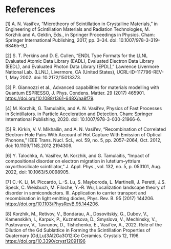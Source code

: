 # References

[1] A. N. Vasil’ev, “Microtheory of Scintillation in Crystalline Materials,” in Engineering of Scintillation Materials and Radiation Technologies, M. Korzhik and A. Gektin, Eds., in Springer Proceedings in Physics. Cham: Springer International Publishing, 2017, pp. 3–34. doi: 10.1007/978-3-319-68465-9_1.

[2] S. T. Perkins and D. E. Cullen, “ENDL Type Formats for the LLNL Evaluated Atomic Data Library (EADL), Evaluated Electron Data Library (EEDL), and Evaluated Photon Data Library (EPDL),” Lawrence Livermore National Lab. (LLNL), Livermore, CA (United States), UCRL-ID-117796-REV-1, May 2002. doi: 10.2172/15013373.

[3] P. Giannozzi et al., Advanced capabilities for materials modelling with Quantum ESPRESSO, J. Phys. Condens. Matter. 29 (2017) 465901. https://doi.org/10.1088/1361-648X/aa8f79.

[4] M. Korzhik, G. Tamulaitis, and A. N. Vasil’ev, Physics of Fast Processes in Scintillators. in Particle Acceleration and Detection. Cham: Springer International Publishing, 2020. doi: 10.1007/978-3-030-21966-6.

[5] R. Kirkin, V. V. Mikhailin, and A. N. Vasil’ev, “Recombination of Correlated Electron–Hole Pairs With Account of Hot Capture With Emission of Optical Phonons,” IEEE Trans. Nucl. Sci., vol. 59, no. 5, pp. 2057–2064, Oct. 2012, doi: 10.1109/TNS.2012.2194306.

[6] Y. Talochka, A. Vasil’ev, M. Korzhik, and G. Tamulaitis, “Impact of compositional disorder on electron migration in lutetium–yttrium oxyorthosilicate scintillator,” J. Appl. Phys., vol. 132, no. 5, p. 053101, Aug. 2022, doi: 10.1063/5.0098905.

[7] C.-K. Li, M. Piccardo, L.-S. Lu, S. Mayboroda, L. Martinelli, J. Peretti, J.S. Speck, C. Weisbuch, M. Filoche, Y.-R. Wu, Localization landscape theory of disorder in semiconductors. III. Application to carrier transport and recombination in light emitting diodes, Phys. Rev. B. 95 (2017) 144206. https://doi.org/10.1103/PhysRevB.95.144206.

[8] Korzhik, M., Retivov, V., Bondarau, A., Dosovitskiy, G., Dubov, V., Kamenskikh, I., Karpuk, P., Kuznetsova, D., Smyslova, V., Mechinsky, V., Pustovarov, V., Tavrunov, D., Tishchenko, E., Vasil’ev, A., 2022. Role of the Dilution of the Gd Sublattice in Forming the Scintillation Properties of Quaternary (Gd,Lu)3Al2Ga3O12:Ce Ceramics. Crystals 12, 1196. https://doi.org/10.3390/cryst12091196